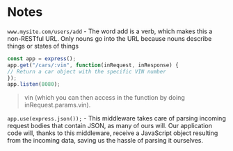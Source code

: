 # Notes

`www.mysite.com/users/add` - The word add is a verb, which makes this a non-RESTful URL. Only nouns go into the
URL because nouns describe things or states of things

```js
const app = express();
app.get("/cars/:vin", function(inRequest, inResponse) {
// Return a car object with the specific VIN number
});
app.listen(8080);
```
> vin (which you can then access in the function by doing inRequest.params.vin).

`app.use(express.json());` - This middleware takes care of parsing incoming request bodies that contain JSON,
as many of ours will. Our application code will, thanks to this middleware, receive a
JavaScript object resulting from the incoming data, saving us the hassle of parsing it
ourselves.